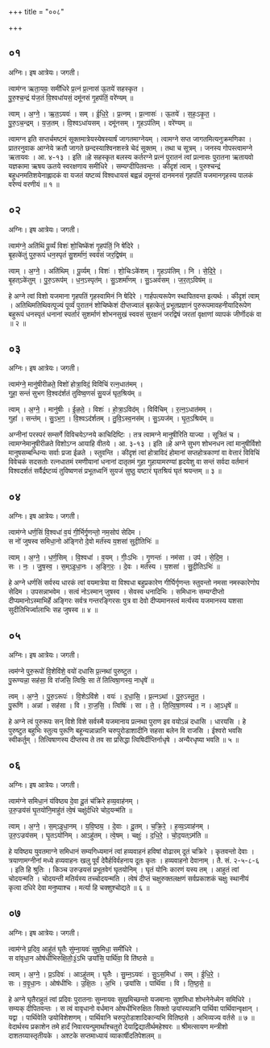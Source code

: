 +++
title = "००८"

+++


## ०१
अग्निः। इष आत्रेयः। जगती।

त्वाम॑ग्न ऋता॒यवः॒ समी॑धिरे प्र॒त्नं प्र॒त्नास॑ ऊ॒तये॑ सहस्कृत ।  
पु॒रु॒श्च॒न्द्रं य॑ज॒तं वि॒श्वधा॑यसं॒ दमू॑नसं गृ॒हप॑तिं॒ वरे॑ण्यम् ॥

त्वाम् । अ॒ग्ने॒ । ऋ॒त॒ऽयवः॑ । सम् । ई॒धि॒रे॒ । प्र॒त्नम् । प्र॒त्नासः॑ । ऊ॒तये॑ । स॒हः॒ऽकृ॒त॒ ।  
पु॒रु॒ऽच॒न्द्रम् । य॒ज॒तम् । वि॒श्वऽधा॑यसम् । दमू॑नसम् । गृ॒हऽप॑तिम् । वरे॑ण्यम् ॥

त्वामग्न इति सप्तर्चमष्टमं सूक्तमात्रेयस्येषस्यार्षं जागतमाग्नेयम् । त्वामग्ने सप्त जागतमित्यनुक्रमणिका । प्रातरनुवाक आग्नेये क्रतौ जागते छन्दस्याश्विनशस्त्रे चेदं सूक्तम् । तथा च सूत्रम् । जनस्य गोपस्त्वामग्ने ऋतायवः । आ. ४-१३ । इति ॥हे सहस्कृत बलस्य कर्तरग्ने प्रत्नं पुरातनं त्वां प्रत्नासः पुरातना ऋतायवो यज्ञकामा ऋषय ऊतये स्वरक्षणाय समीधिरे । सम्यग्दीपितवन्तः । कीदृशं त्वाम् । पुरुश्चन्द्रं बहुधनमतिशयेनाह्लादकं वा यजतं यष्टव्यं विश्वधायसं बह्वन्नं दमूनसं दानमनसं गृहपतिं यजमानगृहस्य पालकं वरेण्यं वरणीयं ॥ १ ॥

## ०२
अग्निः। इष आत्रेयः। जगती।

त्वाम॑ग्ने॒ अति॑थिं पू॒र्व्यं विशः॑ शो॒चिष्के॑शं गृ॒हप॑तिं॒ नि षे॑दिरे ।  
बृ॒हत्के॑तुं पुरु॒रूपं॑ धन॒स्पृतं॑ सु॒शर्मा॑णं॒ स्वव॑सं जर॒द्विष॑म् ॥

त्वाम् । अ॒ग्ने॒ । अति॑थिम् । पू॒र्व्यम् । विशः॑ । शो॒चिःऽके॑शम् । गृ॒हऽप॑तिम् । नि । से॒दि॒रे॒ ।  
बृ॒हत्ऽके॑तुम् । पु॒रु॒ऽरूप॑म् । ध॒न॒ऽस्पृत॑म् । सु॒ऽशर्मा॑णम् । सु॒ऽअव॑सम् । ज॒र॒त्ऽविष॑म् ॥

हे अग्ने त्वां विशो यजमाना गृहपतिं गृहस्वामिनं नि षेदिरे । गार्हपत्यरूपेण स्थापितवन्त इत्यर्थः । कीदृशं त्वाम् । अतिथिमतिथिवत्पूज्यं पूर्व्यं पुरातनं शोचिष्केशं दीप्तज्वालं बृहत्केतुं प्रभूतप्रज्ञानं पुरुरूपमावहनीयादिरूपेण बहुरूपं धनस्पृतं धनानां स्पर्तारं सुशर्माणं शोभनसुखं स्ववसं सुरक्षनं जरद्विषं जरतां वृक्षाणां व्यापकं जीर्णॊदकं वा ॥ २ ॥

## ०३
अग्निः। इष आत्रेयः। जगती।

त्वाम॑ग्ने॒ मानु॑षीरीळते॒ विशो॑ होत्रा॒विदं॒ विवि॑चिं रत्न॒धात॑मम् ।  
गुहा॒ सन्तं॑ सुभग वि॒श्वद॑र्शतं तुविष्व॒णसं॑ सु॒यजं॑ घृत॒श्रिय॑म् ॥

त्वाम् । अ॒ग्ने॒ । मानु॑षीः । ई॒ळ॒ते॒ । विशः॑ । हो॒त्रा॒ऽविद॑म् । विवि॑चिम् । र॒त्न॒ऽधात॑मम् ।  
गुहा॑ । सन्त॑म् । सु॒ऽभ॒ग॒ । वि॒श्वऽद॑र्शतम् । तु॒वि॒ऽस्व॒नस॑म् । सु॒ऽयज॑म् । घृ॒त॒ऽश्रिय॑म् ॥

अग्नीनां परस्परं सम्सर्गे विविचयेऽग्नये काचिदिष्टिः । तत्र त्वामग्ने मानुषीरिति याज्या । सूत्रितं च । त्वामग्नेमानुषीरीळते विशोऽग्न आयाहि वीतये । आ. ३-१३ । इति ॥हे अग्ने सुभग शोभनधन त्वां मानुषीर्विशो मानुषसम्बन्धिन्यः सर्वाः प्रजा ईळते । स्तुवन्ति । कीदृशं त्वां होत्राविदं होमानां सप्तहोत्रकाणां वा वेत्तारं विविचिं विवेचकं सदसतोः रत्नधातमं रमणीयानां धनानां दातृतमं गुहा गुहायामरण्यां हृदयेशु वा सन्तं सर्वदा वर्तमानं विश्वदर्शतं सर्वैर्द्रष्टव्यं तुविष्वणसं प्रभूतध्वनिं सुयजं सुष्ठु यष्टारं घृतश्रियं घृतं श्रयन्तम् ॥ ३ ॥

## ०४
अग्निः। इष आत्रेयः। जगती।

त्वाम॑ग्ने धर्ण॒सिं वि॒श्वधा॑ व॒यं गी॒र्भिर्गृ॒णन्तो॒ नम॒सोप॑ सेदिम ।  
स नो॑ जुषस्व समिधा॒नो अ॑ङ्गिरो दे॒वो मर्त॑स्य य॒शसा॑ सुदी॒तिभिः॑ ॥

त्वाम् । अ॒ग्ने॒ । ध॒र्ण॒सिम् । वि॒श्वधा॑ । व॒यम् । गीः॒ऽभिः । गृ॒णन्तः॑ । नम॑सा । उप॑ । से॒दि॒म॒ ।  
सः । नः॒ । जु॒ष॒स्व॒ । स॒म्ऽइ॒धा॒नः । अ॒ङ्गि॒रः॒ । दे॒वः । मर्त॑स्य । य॒शसा॑ । सु॒दी॒तिऽभिः॑ ॥

हे अग्ने धर्णसिं सर्वस्य धारकं त्वां वयमात्रेया वा विश्वधा बहुप्रकारेण गीर्घिर्गृणन्तः स्तुवन्तो नमसा नमस्कारेणोप सेदिम । उपसन्नाभवेम । सत्वं नोऽस्मान् जुषस्व । सेवस्व धनादिभिः । समिधानः सम्यग्दीप्तो दीप्यमानोऽस्माभिर्हे अङ्गिरः सर्वत्र गन्तरङ्गिरसः पुत्र वा देवो दीप्यमानस्त्वं मर्त्यस्य यजमानस्य यशसा सुदीतिभिर्ज्वालाभिः सह जुषस्व ॥ ४ ॥

## ०५
अग्निः। इष आत्रेयः। जगती।

त्वम॑ग्ने पुरु॒रूपो॑ वि॒शेवि॑शे॒ वयो॑ दधासि प्र॒त्नथा॑ पुरुष्टुत ।  
पु॒रूण्यन्ना॒ सह॑सा॒ वि रा॑जसि॒ त्विषिः॒ सा ते॑ तित्विषा॒णस्य॒ नाधृषे॑ ॥

त्वम् । अ॒ग्ने॒ । पु॒रु॒ऽरूपः॑ । वि॒शेऽवि॑शे । वयः॑ । द॒धा॒सि॒ । प्र॒त्नऽथा॑ । पु॒रु॒ऽस्तु॒त॒ ।  
पु॒रूणि॑ । अन्ना॑ । सह॑सा । वि । रा॒ज॒सि॒ । त्विषिः॑ । सा । ते॒ । ति॒त्वि॒षा॒णस्य॑ । न । आ॒ऽधृषे॑ ॥

हे अग्ने त्वं पुरुरूपः सन् विशे विशे सर्वस्मै यजमानाय प्रत्नथा पुराण इव वयोऽन्नं दधासि । धारयसि । हे पुरुष्टुत बहुभिः स्तुत्य पुरूणि बहून्यन्नान्नानि चरुपुरोडाशादीनि सहसा बलेन वि राजसि । ईश्वरो भवसि स्वीकर्तुम् । तित्विषाणस्य दीप्तस्य ते तव सा प्रसिद्धा त्विषिर्दीप्तिर्नाधृषे । अन्यैरधृष्या भवति ॥ ५ ॥

## ०६
अग्निः। इष आत्रेयः। जगती।

त्वाम॑ग्ने समिधा॒नं य॑विष्ठ्य दे॒वा दू॒तं च॑क्रिरे हव्य॒वाह॑नम् ।  
उ॒रु॒ज्रय॑सं घृ॒तयो॑नि॒माहु॑तं त्वे॒षं चक्षु॑र्दधिरे चोद॒यन्म॑ति ॥

त्वाम् । अ॒ग्ने॒ । स॒म्ऽइ॒धा॒नम् । य॒वि॒ष्ठ्य॒ । दे॒वाः । दू॒तम् । च॒क्रि॒रे॒ । ह॒व्य॒ऽवाह॑नम् ।  
उ॒रु॒ऽज्रय॑सम् । घृ॒तऽयो॑निम् । आऽहु॑तम् । त्वे॒षम् । चक्षुः॑ । द॒धि॒रे॒ । चो॒द॒यत्ऽम॑ति ॥

हे यविष्ठ्य युवतमाग्ने समिधानं सम्यगिध्यमानं त्वां हव्यवाहनं हविषां वोढारम् दूतं चक्रिरे । कृतवन्तो देवाः । त्रयाणामग्नीनां मध्ये हव्यवाहनः खलु पूर्वं देवैर्हविर्वहनाय दूतः कृतः । हव्यवाहनो देवानाम् । तै. सं. २-५-८-६ । इति हि श्रुतिः । किञ्च उरुज्रयसं प्रभूतवेगं घृतयोनिम् । घृतं योनिः कारणं यस्य तम् । आहुतं त्वां चोदयन्मति । चोदयन्ती मतिर्यस्य तच्चोदयन्मति । त्वेषं दीप्तं चक्षुरुक्तलक्षणं सर्वप्रकाशकं चक्षुः स्थानीयं कृत्वा दधिरे देवा मनुष्याश्च । मर्त्या हि चक्शुश्चोद्यते ॥ ६ ॥

## ०७
अग्निः। इष आत्रेयः। जगती।

त्वाम॑ग्ने प्र॒दिव॒ आहु॑तं घृ॒तैः सु॑म्ना॒यवः॑ सुष॒मिधा॒ समी॑धिरे ।  
स वा॑वृधा॒न ओष॑धीभिरुक्षि॒तो॒३॒॑ऽभि ज्रयां॑सि॒ पार्थि॑वा॒ वि ति॑ष्ठसे ॥

त्वाम् । अ॒ग्ने॒ । प्र॒ऽदिवः॑ । आऽहु॑तम् । घृ॒तैः । सु॒म्न॒ऽयवः॑ । सु॒ऽस॒मिधा॑ । सम् । ई॒धि॒रे॒ ।  
सः । व॒वृ॒धा॒नः । ओष॑धीभिः । उ॒क्षि॒तः । अ॒भि । ज्रयां॑सि । पार्थि॑वा । वि । ति॒ष्ठ॒से॒ ॥

हे अग्ने घृतैराहुतं त्वां प्रदिवः पुरातनाः सुम्नायवः सुखमिच्छन्तो यजमानाः सुशमिधा शोभनेनेध्मेन समिधिरे । सम्यक् दीपितवन्तः । स त्वं वावृधानो वर्धमान ओषधीभिरुक्षितः सिक्तो ज्रयांस्यन्नानि पार्थिवा पार्थिवान्वृक्षान् । यद्वा । पार्थिवेति ज्रयोविशेशणम् । पार्थिवानि चरुपुरोडाशादिकान्यभि वितिष्ठसे । अभिव्यज्य वर्तसे ॥ ७ ॥वेदार्थस्य प्रकाशेन तमे हार्दं निवारयन्पुमार्थांश्चतुरो देयाद्विद्यातीर्थमहेश्वरः ॥ श्रीमत्सायण मन्त्रीशो दाशतय्यास्तृतीयके । अश्टके सप्तमाध्यायं व्याकार्षीदतिपेशलम् ॥